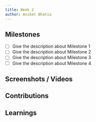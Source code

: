 ```yaml
---
title: Week 2
author: Aniket Bhatia
---
```


## Milestones
- [ ] Give the description about Milestone 1
- [ ] Give the description about Milestone 2
- [ ] Give the description about Milestone 3
- [ ] Give the description about Milestone 4

## Screenshots / Videos 

## Contributions

## Learnings